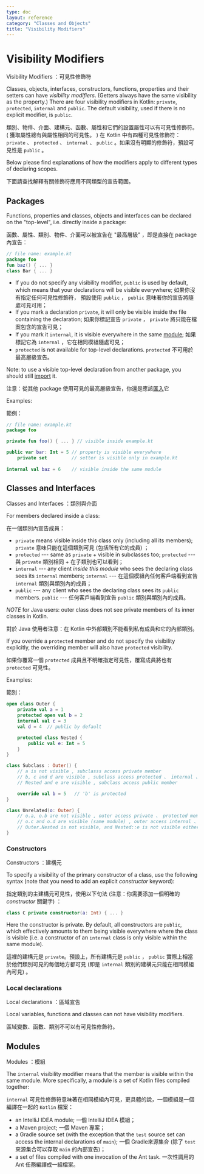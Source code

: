 ```yaml
---
type: doc
layout: reference
category: "Classes and Objects"
title: "Visibility Modifiers"
---
```


# Visibility Modifiers

Visibility Modifiers ：可見性修飾符

Classes, objects, interfaces, constructors, functions, properties and their setters can have _visibility modifiers_. (Getters always have the same visibility as the property.) There are four visibility modifiers in Kotlin: `private`, `protected`, `internal` and `public`. The default visibility, used if there is no explicit modifier, is `public`.

類別、物件、介面、建構元、函數、屬性和它們的設置屬性可以有可見性修飾符。 ( 獲取屬性總有與屬性相同的可見性。 ) 在 Kotlin 中有四種可見性修飾符： `private` 、 `protected` 、 `internal` 、 `public` 。如果沒有明顯的修飾符，預設可見性是 `public` 。

Below please find explanations of how the modifiers apply to different types of declaring scopes.

下面請查找解釋有關修飾符應用不同類型的宣告範圍。


## Packages

Functions, properties and classes, objects and interfaces can be declared on the "top-level", i.e. directly inside a package:

函數、屬性、類別、物件、介面可以被宣告在 "最高層級" ，即是直接在 package 內宣告：

``` kotlin
// file name: example.kt
package foo
fun baz() { ... }
class Bar { ... }
```

* If you do not specify any visibility modifier, `public` is used by default, which means that your declarations will be
  visible everywhere;
  如果你沒有指定任何可見性修飾符， 預設使用 `public` ， `public` 意味著你的宣告將隨處可見可用； 
* If you mark a declaration `private`, it will only be visible inside the file containing the declaration;
  如果你標記宣告 `private` ， `private` 將只能在檔案包含的宣告可見；
* If you mark it `internal`, it is visible everywhere in the same [module](#modules);
  如果標記它為 `internal` ，它在相同模組隨處可見；
* `protected` is not available for top-level declarations.
  `protected` 不可用於最高層級宣告。

Note: to use a visible top-level declaration from another package, you should still [import](packages.md#imports) it.

注意：從其他 package 使用可見的最高層級宣告，你還是應該[匯入](packages.md#imports)它

Examples:

範例：

``` kotlin
// file name: example.kt
package foo

private fun foo() { ... } // visible inside example.kt

public var bar: Int = 5 // property is visible everywhere
    private set         // setter is visible only in example.kt
    
internal val baz = 6    // visible inside the same module
```


## Classes and Interfaces

Classes and Interfaces ：類別與介面

For members declared inside a class:

在一個類別內宣告成員：

* `private` means visible inside this class only (including all its members);
  `private` 意味只能在這個類別可見 (包括所有它的成員) ；
* `protected` --- same as `private` + visible in subclasses too;
  `protected` --- 與 `private` 類別相同 + 在子類別也可以看到；
* `internal` --- any client *inside this module* who sees the declaring class sees its `internal` members;
  `internal` --- 在這個模組內任何客戶端看到宣告 `internal` 類別與類別內的成員；
* `public` --- any client who sees the declaring class sees its `public` members.
  `public` --- 任何客戶端看到宣告 `public`  類別與類別內的成員。

*NOTE* for Java users: outer class does not see private members of its inner classes in Kotlin.

對於 Java 使用者注意：在 Kotlin 中外部類別不能看到私有成員和它的內部類別。

If you override a `protected` member and do not specify the visibility explicitly, the overriding member will also have `protected` visibility.

如果你覆寫一個 `protected` 成員且不明確指定可見性，覆寫成員將也有 `protected` 可見性。

Examples:

範別：

``` kotlin
open class Outer {
    private val a = 1
    protected open val b = 2
    internal val c = 3
    val d = 4  // public by default

    protected class Nested {
        public val e: Int = 5
    }
}

class Subclass : Outer() {
    // a is not visible , subclasss access private member
    // b, c and d are visible , subclass access protected 、 internal 、public member
    // Nested and e are visible , subclass access public member

    override val b = 5   // 'b' is protected
}

class Unrelated(o: Outer) {
    // o.a, o.b are not visible , outer access private 、 protected member
    // o.c and o.d are visible (same module) , outer access internal 、 public member
    // Outer.Nested is not visible, and Nested::e is not visible either , outer access nested member
}
```

### Constructors

Constructors ：建構元

To specify a visibility of the primary constructor of a class, use the following syntax (note that you need to add an
explicit *constructor* keyword):

指定類別的主建構元可見性，使用以下句法 (注意：你需要添加一個明確的 *constructor* 關鍵字) ：

``` kotlin
class C private constructor(a: Int) { ... }
```

Here the constructor is private. By default, all constructors are `public`, which effectively
amounts to them being visible everywhere where the class is visible (i.e. a constructor of an `internal` class is only 
visible within the same module).

這裡的建構元是 `private`。預設上，所有建構元是 `public` ， `public` 實際上相當於他們類別可見的每個地方都可見 (即是 `internal` 類別的建構元只能在相同模組內可見) 。

### Local declarations

Local declarations ：區域宣告

Local variables, functions and classes can not have visibility modifiers.

區域變數、函數、類別不可以有可見性修飾符。


## Modules

Modules ：模組

The `internal` visibility modifier means that the member is visible within the same module. More specifically, a module is a set of Kotlin files compiled together:

`internal` 可見性修飾符意味著在相同模組內可見，更具體的說，一個模組是一個編譯在一起的 `Kotlin` 檔案：

  * an IntelliJ IDEA module;
    一個 IntelliJ IDEA 模組；
  * a Maven project;
    一個 Maven 專案；
  * a Gradle source set (with the exception that the `test` source set can access the internal declarations of `main`);
    一個 Gradle來源集合 (除了 `test` 來源集合可以存取 `main` 的內部宣告)；
  * a set of files compiled with one invocation of the <kotlinc> Ant task.
    一次性調用的 Ant 任務編譯成一組檔案。
